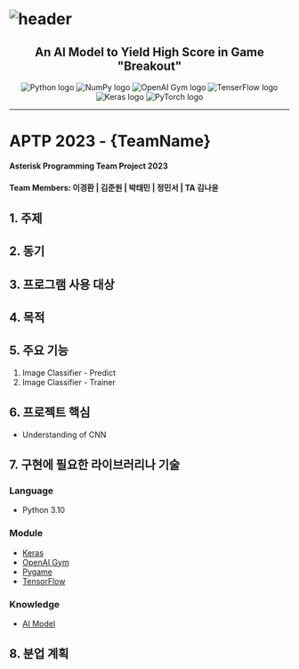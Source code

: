 <h1>
  <img alt="header" src="https://user-images.githubusercontent.com/97948617/227223460-f7073a21-3bde-4964-92f4-99815281dcfc.png"/>
</h1>

<h2 align="center">An AI Model to Yield High Score in Game "Breakout"</h2>

<div align="center">
  <img alt="Python logo" src="https://img.shields.io/badge/Python%203%2E10-3670A0?style=for-the-badge&logo=python&logoColor=ffdd54"/>
  <img alt="NumPy logo" src="https://img.shields.io/badge/Numpy-013243?style=for-the-badge&logo=numpy&logoColor=white">
  <img alt="OpenAI Gym logo" src="https://img.shields.io/badge/OpenAI%20Gym-0081A5?style=for-the-badge&logo=Openai%20gym&logoColor=white">
  <img alt="TenserFlow logo" src="https://img.shields.io/badge/TensorFlow-FF6F00?style=for-the-badge&logo=TensorFlow&logoColor=white">
  <img alt="Keras logo" src="https://img.shields.io/badge/Keras-D00000?style=for-the-badge&logo=Keras&logoColor=white">
  <img alt="PyTorch logo" src="https://img.shields.io/badge/pytorch-EE4C2C?style=for-the-badge&logo=PyTorch&logoColor=white">
</div>

---

# APTP 2023 - {TeamName}
**Asterisk Programming Team Project 2023**

<h4>Team Members: 이경환 | 김준원 | 박태민 | 정민서 | TA 김나윤</h4>

## 1. 주제

## 2. 동기

## 3. 프로그램 사용 대상

## 4. 목적

## 5. 주요 기능
1. Image Classifier - Predict
2. Image Classifier - Trainer

## 6. 프로젝트 핵심
- Understanding of CNN

## 7. 구현에 필요한 라이브러리나 기술
### Language
- Python 3.10

### Module
- [Keras](chatGPT/About%20Module/Keras.md)
- [OpenAI Gym](chatGPT/About%20Module/OpenAI%20Gym.md)
- [Pygame](chatGPT/About%20Pygame.md)
- [TensorFlow](chatGPT/About%20Module/Tensorflow.md)

### Knowledge
- [AI Model](chatGPT/About%20AI%20Model.md)

## 8. 분업 계획
